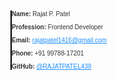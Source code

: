 <div style="font-family: MyCustomFont, sans-serif; font-size: 10px; color: #333; border-left: 2px solid #000;">
    <p><strong>Name:</strong> Rajat P. Patel</p>
    <p><strong>Profession:</strong> Frontend Developer</p>
    <p><strong>Email:</strong> <a href="mailto:rajatpatel1416@gmail.com" style="color: #1e90ff;">rajatpatel1416@gmail.com</a></p>
    <p><strong>Phone:</strong> +91 99788-17201</p>
    <p><strong>GitHub:</strong> <a href="https://github.com/RAJATPATEL438" style="color: #1e90ff;">@RAJATPATEL438</a></p>
</div>
